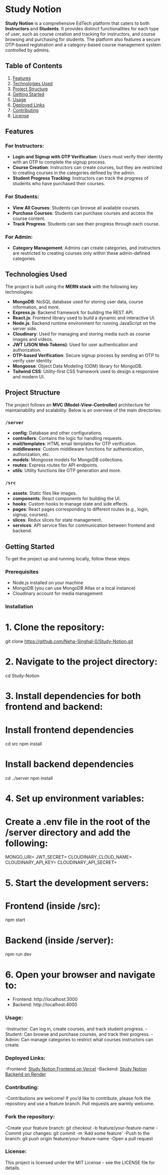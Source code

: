 # Study Notion

**Study Notion** is a comprehensive EdTech platform that caters to both **Instructors** and **Students**. It provides distinct functionalities for each type of user, such as course creation and tracking for instructors, and course browsing and purchasing for students. The platform also features a secure OTP-based registration and a category-based course management system controlled by admins.

## Table of Contents
1. [Features](#features)
2. [Technologies Used](#technologies-used)
3. [Project Structure](#project-structure)
4. [Getting Started](#getting-started)
5. [Usage](#usage)
6. [Deployed Links](#deployed-links)
7. [Contributing](#contributing)
8. [License](#license)

## Features

### For Instructors:
- **Login and Signup with OTP Verification**: Users must verify their identity with an OTP to complete the signup process.
- **Course Creation**: Instructors can create courses, but they are restricted to creating courses in the categories defined by the admin.
- **Student Progress Tracking**: Instructors can track the progress of students who have purchased their courses.

### For Students:
- **View All Courses**: Students can browse all available courses.
- **Purchase Courses**: Students can purchase courses and access the course content.
- **Track Progress**: Students can see their progress through each course.

### For Admin:
- **Category Management**: Admins can create categories, and instructors are restricted to creating courses only within these admin-defined categories.

## Technologies Used

The project is built using the **MERN stack** with the following key technologies:

- **MongoDB**: NoSQL database used for storing user data, course information, and more.
- **Express.js**: Backend framework for building the REST API.
- **React.js**: Frontend library used to build a dynamic and interactive UI.
- **Node.js**: Backend runtime environment for running JavaScript on the server side.
- **Cloudinary**: Used for managing and storing media such as course images and videos.
- **JWT (JSON Web Tokens)**: Used for user authentication and authorization.
- **OTP-based Verification**: Secure signup process by sending an OTP to verify user identity.
- **Mongoose**: Object Data Modeling (ODM) library for MongoDB.
- **Tailwind CSS**: Utility-first CSS framework used to design a responsive and modern UI.
  
## Project Structure

The project follows an **MVC (Model-View-Controller)** architecture for maintainability and scalability. Below is an overview of the main directories:

### `/server`
- **config**: Database and other configurations.
- **controllers**: Contains the logic for handling requests.
- **mail/templates**: HTML email templates for OTP verification.
- **middlewares**: Custom middleware functions for authentication, authorization, etc.
- **models**: Mongoose models for MongoDB collections.
- **routes**: Express routes for API endpoints.
- **utils**: Utility functions like OTP generation and more.

### `/src`
- **assets**: Static files like images.
- **components**: React components for building the UI.
- **hooks**: Custom hooks to manage state and side effects.
- **pages**: React pages corresponding to different routes (e.g., login, signup, courses).
- **slices**: Redux slices for state management.
- **services**: API service files for communication between frontend and backend.

## Getting Started

To get the project up and running locally, follow these steps:

### Prerequisites

- Node.js installed on your machine
- MongoDB (you can use MongoDB Atlas or a local instance)
- Cloudinary account for media management

### Installation

# 1. Clone the repository:
   git clone https://github.com/Neha-Singhal-0/Study-Notion.git

# 2. Navigate to the project directory:
cd Study-Notion

# 3. Install dependencies for both frontend and backend:
# Install frontend dependencies
cd src
npm install

# Install backend dependencies
cd ../server
npm install

# 4. Set up environment variables:
# Create a .env file in the root of the /server directory and add the following:
MONGO_URI=<your-mongodb-uri>
JWT_SECRET=<your-jwt-secret>
CLOUDINARY_CLOUD_NAME=<your-cloudinary-cloud-name>
CLOUDINARY_API_KEY=<your-cloudinary-api-key>
CLOUDINARY_API_SECRET=<your-cloudinary-api-secret>

# 5. Start the development servers:
# Frontend (inside /src):
npm start

# Backend (inside /server):
npm run dev

# 6. Open your browser and navigate to:
- Frontend: http://localhost:3000
- Backend: http://localhost:4000


### Usage:
-Instructor: Can log in, create courses, and track student progress.
-Student: Can browse and purchase courses, and track their progress.
-Admin: Can manage categories to restrict what courses instructors can create.


### Deployed Links:
-Frontend: [Study Notion Frontend on Vercel](https://study-notion-frontend-1nresh692-neha-singhals-projects.vercel.app/)
-Backend: [Study Notion Backend on Render](https://study-notion-backend-l79z.onrender.com/)

### Contributing:
-Contributions are welcome! If you’d like to contribute, please fork the repository and use a feature branch. Pull requests are warmly welcome.

### Fork the repository:
-Create your feature branch: git checkout -b feature/your-feature-name
-Commit your changes: git commit -m 'Add some feature'
-Push to the branch: git push origin feature/your-feature-name
-Open a pull request

### License:
This project is licensed under the MIT License - see the LICENSE file for details.
   

